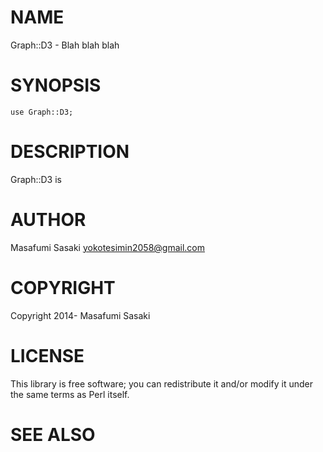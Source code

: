 # NAME

Graph::D3 - Blah blah blah

# SYNOPSIS

    use Graph::D3;

# DESCRIPTION

Graph::D3 is

# AUTHOR

Masafumi Sasaki <yokotesimin2058@gmail.com>

# COPYRIGHT

Copyright 2014- Masafumi Sasaki

# LICENSE

This library is free software; you can redistribute it and/or modify
it under the same terms as Perl itself.

# SEE ALSO
